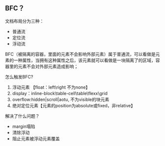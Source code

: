 ## BFC？
文档布局分为三种：
- 普通流
- 定位流
- 浮动流

BFC（被隔离的容器，里面的元素不会影响外部元素）属于普通流，可以看做是元素的一种属性，当拥有这种属性之后，该元素就可以看做是一块隔离了的区域，容器里的元素不会对外部元素造成影响；

怎么触发BFC?
1. 浮动元素 【float：left\right 不为none】
2. display：inline-block\table-cell\table\flexx\grid
3. overflow:hidden|scroll|aotu, 不为visible的块元素
4. 绝对定位元素【元素的position为absolute或fixed，非relative】

解决了什么问题？
- margin塌陷
- 清除浮动
- 阻止元素被浮动元素覆盖